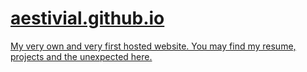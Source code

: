# <a href="https://aestivial.github.io">aestivial.github.io

My very own and very first hosted website. You may find my resume, projects and the unexpected here.
